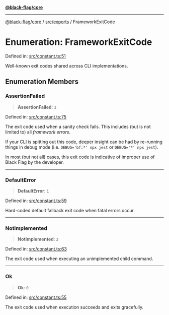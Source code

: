 [**@black-flag/core**](../../../README.md)

***

[@black-flag/core](../../../README.md) / [src/exports](../README.md) / FrameworkExitCode

# Enumeration: FrameworkExitCode

Defined in: [src/constant.ts:51](https://github.com/Xunnamius/black-flag/blob/5e1e5b553c79657a97e5923bcba77a292781de9e/src/constant.ts#L51)

Well-known exit codes shared across CLI implementations.

## Enumeration Members

### AssertionFailed

> **AssertionFailed**: `3`

Defined in: [src/constant.ts:75](https://github.com/Xunnamius/black-flag/blob/5e1e5b553c79657a97e5923bcba77a292781de9e/src/constant.ts#L75)

The exit code used when a sanity check fails. This includes (but is not
limited to) all _framework errors_.

If your CLI is spitting out this code, deeper insight can be had by
re-running things in debug mode (i.e. `DEBUG='bf:*' npx jest` or `DEBUG='*'
npx jest`).

In most (but not all) cases, this exit code is indicative of improper use
of Black Flag by the developer.

***

### DefaultError

> **DefaultError**: `1`

Defined in: [src/constant.ts:59](https://github.com/Xunnamius/black-flag/blob/5e1e5b553c79657a97e5923bcba77a292781de9e/src/constant.ts#L59)

Hard-coded default fallback exit code when fatal errors occur.

***

### NotImplemented

> **NotImplemented**: `2`

Defined in: [src/constant.ts:63](https://github.com/Xunnamius/black-flag/blob/5e1e5b553c79657a97e5923bcba77a292781de9e/src/constant.ts#L63)

The exit code used when executing an unimplemented child command.

***

### Ok

> **Ok**: `0`

Defined in: [src/constant.ts:55](https://github.com/Xunnamius/black-flag/blob/5e1e5b553c79657a97e5923bcba77a292781de9e/src/constant.ts#L55)

The exit code used when execution succeeds and exits gracefully.
